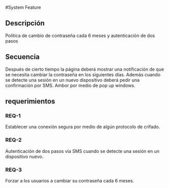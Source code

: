 #System Feature

## Descripción
Politica de cambio de contraseña cada 6 meses y autenticación de dos pasos

## Secuencia
Después de cierto tiempo la página deberá mostrar una notificación de que se necesita cambiar la contraseña en los siguientes días. 
Además cuando se detecte una sesión en un nuevo dispositivo deberá pedir una confirmación por SMS. Ambor por medio de pop up windows. 

## requerimientos

### REQ-1
 Establecer una conexión segura por medio de algún protocolo de crifado.
 
### REQ-2
  Autenticación de dos pasos vía SMS cuando se detecte una sesión en un dispositivo nuevo.

### REQ-3
  Forzar a los usuarios a cambiar su contraseña cada 6 meses.



